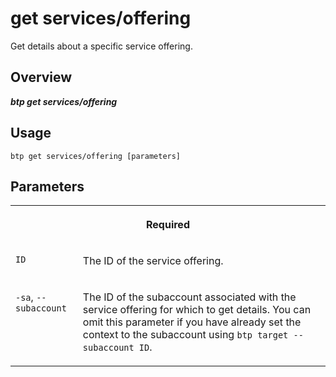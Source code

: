 <!-- loiofd9b55637d244097a91443cd0c9d0419 -->

# get services/offering

Get details about a specific service offering.



<a name="loiofd9b55637d244097a91443cd0c9d0419__section_xcr_2nt_pkb"/>

## Overview



***btp get services/offering*** 



<a name="loiofd9b55637d244097a91443cd0c9d0419__section_fp5_f4t_pkb"/>

## Usage

`btp get services/offering [parameters]`



<a name="loiofd9b55637d244097a91443cd0c9d0419__section_hdy_lpt_pkb"/>

## Parameters


<table>
<tr>
<th valign="top" colspan="2">

Required



</th>
</tr>
<tr>
<td valign="top">

`ID`



</td>
<td valign="top">

The ID of the service offering.



</td>
</tr>
<tr>
<td valign="top">

`-sa`, `--subaccount`



</td>
<td valign="top">

The ID of the subaccount associated with the service offering for which to get details. You can omit this parameter if you have already set the context to the subaccount using `btp target --subaccount ID`.



</td>
</tr>
</table>

